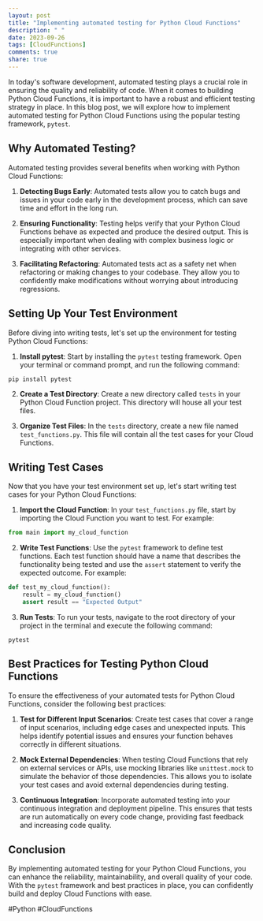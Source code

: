 ```yaml
---
layout: post
title: "Implementing automated testing for Python Cloud Functions"
description: " "
date: 2023-09-26
tags: [CloudFunctions]
comments: true
share: true
---
```


In today's software development, automated testing plays a crucial role in ensuring the quality and reliability of code. When it comes to building Python Cloud Functions, it is important to have a robust and efficient testing strategy in place. In this blog post, we will explore how to implement automated testing for Python Cloud Functions using the popular testing framework, `pytest`.

## Why Automated Testing?

Automated testing provides several benefits when working with Python Cloud Functions:

1. **Detecting Bugs Early**: Automated tests allow you to catch bugs and issues in your code early in the development process, which can save time and effort in the long run.

2. **Ensuring Functionality**: Testing helps verify that your Python Cloud Functions behave as expected and produce the desired output. This is especially important when dealing with complex business logic or integrating with other services.

3. **Facilitating Refactoring**: Automated tests act as a safety net when refactoring or making changes to your codebase. They allow you to confidently make modifications without worrying about introducing regressions.

## Setting Up Your Test Environment

Before diving into writing tests, let's set up the environment for testing Python Cloud Functions:

1. **Install pytest**: Start by installing the `pytest` testing framework. Open your terminal or command prompt, and run the following command:

```shell
pip install pytest
```

2. **Create a Test Directory**: Create a new directory called `tests` in your Python Cloud Function project. This directory will house all your test files.

3. **Organize Test Files**: In the `tests` directory, create a new file named `test_functions.py`. This file will contain all the test cases for your Cloud Functions.

## Writing Test Cases

Now that you have your test environment set up, let's start writing test cases for your Python Cloud Functions:

1. **Import the Cloud Function**: In your `test_functions.py` file, start by importing the Cloud Function you want to test. For example:

```python
from main import my_cloud_function
```

2. **Write Test Functions**: Use the `pytest` framework to define test functions. Each test function should have a name that describes the functionality being tested and use the `assert` statement to verify the expected outcome. For example:

```python
def test_my_cloud_function():
    result = my_cloud_function()
    assert result == "Expected Output"
```

3. **Run Tests**: To run your tests, navigate to the root directory of your project in the terminal and execute the following command:

```shell
pytest
```

## Best Practices for Testing Python Cloud Functions

To ensure the effectiveness of your automated tests for Python Cloud Functions, consider the following best practices:

1. **Test for Different Input Scenarios**: Create test cases that cover a range of input scenarios, including edge cases and unexpected inputs. This helps identify potential issues and ensures your function behaves correctly in different situations.

2. **Mock External Dependencies**: When testing Cloud Functions that rely on external services or APIs, use mocking libraries like `unittest.mock` to simulate the behavior of those dependencies. This allows you to isolate your test cases and avoid external dependencies during testing.

3. **Continuous Integration**: Incorporate automated testing into your continuous integration and deployment pipeline. This ensures that tests are run automatically on every code change, providing fast feedback and increasing code quality.

## Conclusion

By implementing automated testing for your Python Cloud Functions, you can enhance the reliability, maintainability, and overall quality of your code. With the `pytest` framework and best practices in place, you can confidently build and deploy Cloud Functions with ease.

#Python #CloudFunctions